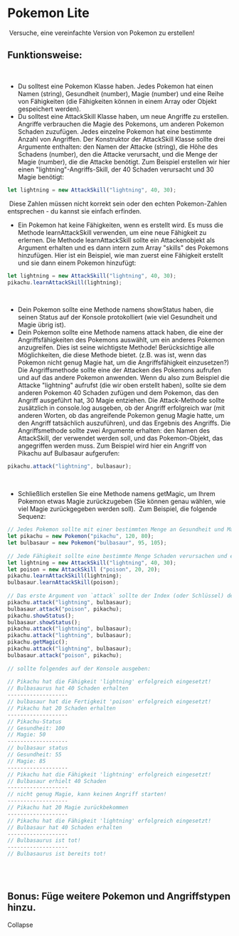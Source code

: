 # Pokemon Lite
​
Versuche, eine vereinfachte Version von Pokemon zu erstellen!
​
## Funktionsweise:
​
-   Du solltest eine Pokemon Klasse haben. Jedes Pokemon hat einen Namen (string), Gesundheit (number), Magie (number) und eine Reihe von Fähigkeiten (die Fähigkeiten können in einem Array oder Objekt gespeichert werden).
-   Du solltest eine AttackSkill Klasse haben, um neue Angriffe zu erstellen. Angriffe verbrauchen die Magie des Pokemons, um anderen Pokemon Schaden zuzufügen. Jedes einzelne Pokemon hat eine bestimmte Anzahl von Angriffen. Der Konstruktor der AttackSkill Klasse sollte drei Argumente enthalten: den Namen der Attacke (string), die Höhe des Schadens (number), den die Attacke verursacht, und die Menge der Magie (number), die die Attacke benötigt. Zum Beispiel erstellen wir hier einen "lightning"-Angriffs-Skill, der 40 Schaden verursacht und 30 Magie benötigt:
​
```javascript
let lightning = new AttackSkill("lightning", 40, 30);
```
​
Diese Zahlen müssen nicht korrekt sein oder den echten Pokemon-Zahlen entsprechen - du kannst sie einfach erfinden.
​
-   Ein Pokemon hat keine Fähigkeiten, wenn es erstellt wird. Es muss die Methode learnAttackSkill verwenden, um eine neue Fähigkeit zu erlernen. Die Methode learnAttackSkill sollte ein Attackenobjekt als Argument erhalten und es dann intern zum Array "skills" des Pokemons hinzufügen. Hier ist ein Beispiel, wie man zuerst eine Fähigkeit erstellt und sie dann einem Pokemon hinzufügt:
​
```javascript
let lightning = new AttackSkill("lightning", 40, 30);
pikachu.learnAttackSkill(lightning);
```
​
-   Dein Pokemon sollte eine Methode namens showStatus haben, die seinen Status auf der Konsole protokolliert (wie viel Gesundheit und Magie übrig ist).
-   Dein Pokemon sollte eine Methode namens attack haben, die eine der Angriffsfähigkeiten des Pokemons auswählt, um ein anderes Pokemon anzugreifen. Dies ist seine wichtigste Methode! Berücksichtige alle Möglichkeiten, die diese Methode bietet. (z.B. was ist, wenn das Pokemon nicht genug Magie hat, um die Angriffsfähigkeit einzusetzen?) Die Angriffsmethode sollte eine der Attacken des Pokemons aufrufen und auf das andere Pokemon anwenden. Wenn du also zum Beispiel die Attacke "lightning" aufrufst (die wir oben erstellt haben), sollte sie dem anderen Pokemon 40 Schaden zufügen und dem Pokemon, das den Angriff ausgeführt hat, 30 Magie entziehen. Die Attack-Methode sollte zusätzlich in console.log ausgeben, ob der Angriff erfolgreich war (mit anderen Worten, ob das angreifende Pokemon genug Magie hatte, um den Angriff tatsächlich auszuführen), und das Ergebnis des Angriffs. Die Angriffsmethode sollte zwei Argumente erhalten: den Namen des AttackSkill, der verwendet werden soll, und das Pokemon-Objekt, das angegriffen werden muss. Zum Beispiel wird hier ein Angriff von Pikachu auf Bulbasaur aufgerufen:
​
```javascript
pikachu.attack("lightning", bulbasaur);
```
​
-   Schließlich erstellen Sie eine Methode namens getMagic, um Ihrem Pokemon etwas Magie zurückzugeben (Sie können genau wählen, wie viel Magie zurückgegeben werden soll).
​
Zum Beispiel, die folgende Sequenz:
​
```javascript
// Jedes Pokemon sollte mit einer bestimmten Menge an Gesundheit und Magie starten. Zum Beispiel, hier Pikachu beginnt mit 120 Gesundheit und 80 Magie
let pikachu = new Pokemon("pikachu", 120, 80);
let bulbasaur = new Pokemon("bulbasaur", 95, 105);
​
// Jede Fähigkeit sollte eine bestimmte Menge Schaden verursachen und eine bestimmte Menge Magie von dem Pokemon verbrauchen, das die Fähigkeit benutzt hat.
let lightning = new AttackSkill("lightning", 40, 30);
let poison = new AttackSkill ("poison", 20, 20);
pikachu.learnAttackSkill(lightning);
bulbasaur.learnAttackSkill(poison);
​
// Das erste Argument von `attack` sollte der Index (oder Schlüssel) des Angriffs sein
pikachu.attack("lightning", bulbasaur);
bulbasaur.attack("poison", pikachu);
pikachu.showStatus();
bulbasaur.showStatus();
pikachu.attack("lightning", bulbasaur);
pikachu.attack("lightning", bulbasaur);
pikachu.getMagic();
pikachu.attack("lightning", bulbasaur);
bulbasaur.attack("poison", pikachu);
​
// sollte folgendes auf der Konsole ausgeben:
​
// Pikachu hat die Fähigkeit 'lightning' erfolgreich eingesetzt!
// Bulbasaurus hat 40 Schaden erhalten
-------------------
// bulbasaur hat die Fertigkeit 'poison' erfolgreich eingesetzt!
// Pikachu hat 20 Schaden erhalten
-------------------
// Pikachu-Status
// Gesundheit: 100
// Magie: 50
-------------------
// bulbasaur status
// Gesundheit: 55
// Magie: 85
-------------------
// Pikachu hat die Fähigkeit 'lightning' erfolgreich eingesetzt!
// Bulbasaur erhielt 40 Schaden
-------------------
// nicht genug Magie, kann keinen Angriff starten!
-------------------
// Pikachu hat 20 Magie zurückbekommen
-------------------
// Pikachu hat die Fähigkeit 'lightning' erfolgreich eingesetzt!
// Bulbasaur hat 40 Schaden erhalten
-------------------
// Bulbasaurus ist tot!
-------------------
// Bulbasaurus ist bereits tot!
​
```
​
## Bonus: Füge weitere Pokemon und Angriffstypen hinzu.
Collapse